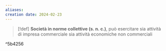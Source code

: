 ```yaml
---
aliases: 
creation date: 2024-02-23
---
```


> [!def]
> **Società in norme collettive (s. n. c.)**, può esercitare sia attività di impresa commerciale sia attività economiche non commerciali

^5b4256
